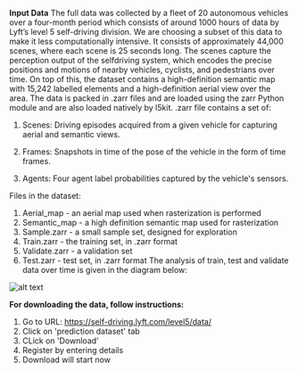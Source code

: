 **Input Data**
The full data was collected by a fleet of 20 autonomous vehicles
over a four-month period which consists of around 1000 hours of
data by Lyft’s level 5 self-driving division. We are choosing a
subset of this data to make it less computationally intensive. It
consists of approximately 44,000 scenes, where each scene is 25
seconds long. The scenes capture the perception output of the selfdriving
system, which encodes the precise positions and motions of
nearby vehicles, cyclists, and pedestrians over time. On top of this,
the dataset contains a high-definition semantic map with 15,242
labelled elements and a high-definition aerial view over the area.
The data is packed in .zarr files and are loaded using the zarr Python
module and are also loaded natively by l5kit. .zarr file contains a
set of:

1. Scenes: Driving episodes acquired from a given vehicle for
capturing aerial and semantic views.

2. Frames: Snapshots in time of the pose of the vehicle in the form
of time frames.

3. Agents: Four agent label probabilities captured by the vehicle's
sensors.


Files in the dataset:
1. Aerial_map - an aerial map used when rasterization is performed
2. Semantic_map - a high definition semantic map used for
rasterization
3. Sample.zarr - a small sample set, designed for exploration
4. Train.zarr - the training set, in .zarr format
5. Validate.zarr - a validation set
6. Test.zarr - test set, in .zarr format
The analysis of train, test and validate data over time is given in the
diagram below:

![alt text](https://github.com/madhura42/E599-high-performance-big-data/blob/master/fall-2020/3/code/input_data/Input_data_split.PNG)


**For downloading the data, follow instructions:**
1. Go to URL: https://self-driving.lyft.com/level5/data/
2. Click on 'prediction dataset' tab
3. CLick on 'Download'
4. Register by entering details
5. Download will start now
